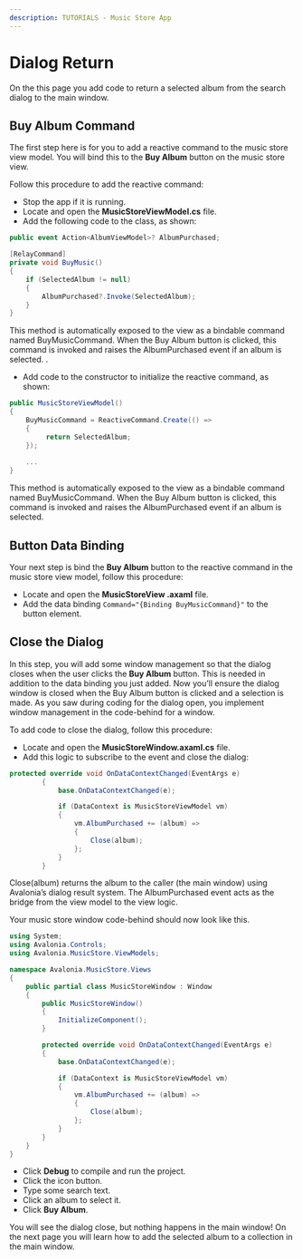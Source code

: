 ```yaml
---
description: TUTORIALS - Music Store App
---
```


# Dialog Return

On the this page you add code to return a selected album from the search dialog to the main window.

## Buy Album Command

The first step here is for you to add a reactive command to the music store view model. You will bind this to the **Buy Album** button on the music store view.  

Follow this procedure to add the reactive command:

- Stop the app if it is running.
- Locate and open the **MusicStoreViewModel.cs** file.
- Add the following code to the class, as shown:

```csharp
public event Action<AlbumViewModel>? AlbumPurchased;

[RelayCommand]
private void BuyMusic()
{
    if (SelectedAlbum != null)
    {
        AlbumPurchased?.Invoke(SelectedAlbum);
    }
}
```
This method is automatically exposed to the view as a bindable command named BuyMusicCommand. When the Buy Album button is clicked, this command is invoked and raises the AlbumPurchased event if an album is selected.
.

- Add code to the constructor to initialize the reactive command, as shown:

```csharp
public MusicStoreViewModel()
{
    BuyMusicCommand = ReactiveCommand.Create(() =>
    {
         return SelectedAlbum;
    });
    
    ...
}
```

This method is automatically exposed to the view as a bindable command named BuyMusicCommand. When the Buy Album button is clicked, this command is invoked and raises the AlbumPurchased event if an album is selected.

## Button Data Binding

Your next step is bind the **Buy Album** button to the reactive command in the music store view model, follow this procedure:

- Locate and open the **MusicStoreView .axaml** file. 
- Add the data binding `Command="{Binding BuyMusicCommand}"` to the button element.

## Close the Dialog

In this step, you will add some window management so that the dialog closes when the user clicks the **Buy Album** button. This is needed in addition to the data binding you just added. 
Now you’ll ensure the dialog window is closed when the Buy Album button is clicked and a selection is made. As you saw during coding for the dialog open, you implement window management in the code-behind for a window.

To add code to close the dialog, follow this procedure:

- Locate and open the **MusicStoreWindow.axaml.cs** file.
- Add this logic to subscribe to the event and close the dialog:

```csharp
protected override void OnDataContextChanged(EventArgs e)
        {
            base.OnDataContextChanged(e);

            if (DataContext is MusicStoreViewModel vm)
            {
                vm.AlbumPurchased += (album) =>
                {
                    Close(album);
                };
            }
        }
```
Close(album) returns the album to the caller (the main window) using Avalonia’s dialog result system. The AlbumPurchased event acts as the bridge from the view model to the view logic.

Your music store window code-behind should now look like this.

```csharp
using System;
using Avalonia.Controls;
using Avalonia.MusicStore.ViewModels;

namespace Avalonia.MusicStore.Views
{
    public partial class MusicStoreWindow : Window
    {
        public MusicStoreWindow()
        {
            InitializeComponent();
        }

        protected override void OnDataContextChanged(EventArgs e)
        {
            base.OnDataContextChanged(e);

            if (DataContext is MusicStoreViewModel vm)
            {
                vm.AlbumPurchased += (album) =>
                {
                    Close(album);
                };
            }
        }
    }
}
```

- Click **Debug** to compile and run the project.
- Click the icon button.
- Type some search text.
- Click an album to select it.
- Click **Buy Album**.

You will see the dialog close, but nothing happens in the main window! On the next page you will learn how to add the selected album to a collection in the main window.
